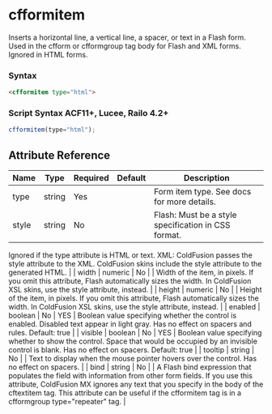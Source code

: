 # cfformitem

Inserts a horizontal line, a vertical line, a spacer,
 or text in a Flash form. Used in the cfform or cfformgroup
 tag body for Flash and XML forms. Ignored in HTML forms.

### Syntax

```html
<cfformitem type="html">
```

### Script Syntax ACF11+, Lucee, Railo 4.2+

```javascript
cfformitem(type="html");
```

## Attribute Reference

| Name | Type | Required | Default | Description |
| --- | --- | --- | --- | --- |
| type | string | Yes |  | Form item type. See docs for more details. |
| style | string | No |  | Flash: Must be a style specification in CSS format.
 Ignored if the type attribute is HTML or text.
 XML: ColdFusion passes the style attribute to the XML.
 ColdFusion skins include the style attribute to the
 generated HTML. |
| width | numeric | No |  | Width of the item, in pixels. If you omit this attribute, Flash
 automatically sizes the width. In ColdFusion XSL skins,
 use the style attribute, instead. |
| height | numeric | No |  | Height of the item, in pixels. If you omit this attribute,
 Flash automatically sizes the width. In ColdFusion XSL
 skins, use the style attribute, instead. |
| enabled | boolean | No | YES | Boolean value specifying whether the control is enabled.
 Disabled text appear in light gray. Has no effect on
 spacers and rules.
 Default: true |
| visible | boolean | No | YES | Boolean value specifying whether to show the control.
 Space that would be occupied by an invisible control is
 blank. Has no effect on spacers.
 Default: true |
| tooltip | string | No |  | Text to display when the mouse pointer hovers over the
 control. Has no effect on spacers. |
| bind | string | No |  | A Flash bind expression that populates the field with
 information from other form fields. If you use this
 attribute, ColdFusion MX ignores any text that you
 specify in the body of the cftextitem tag. This attribute
 can be useful if the cfformitem tag is in a cfformgroup
 type="repeater" tag. |
